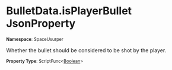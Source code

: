 # BulletData.isPlayerBullet JsonProperty

<small>**Namespace**: SpaceUsurper</small>

Whether the bullet should be considered to be shot by the player.

<small>**Property Type**: ScriptFunc&lt;[Boolean](https://docs.microsoft.com/en-us/dotnet/api/system.boolean?view=netframework-4.5)&gt;</small>

